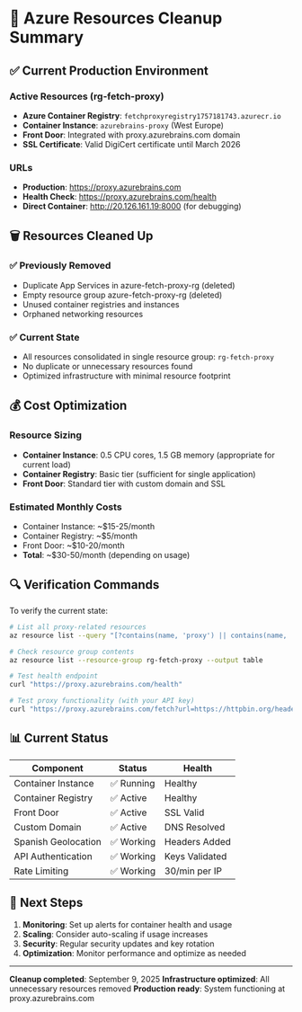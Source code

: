 # 🧹 Azure Resources Cleanup Summary

## ✅ Current Production Environment

### Active Resources (rg-fetch-proxy)
- **Azure Container Registry**: `fetchproxyregistry1757181743.azurecr.io`
- **Container Instance**: `azurebrains-proxy` (West Europe)
- **Front Door**: Integrated with proxy.azurebrains.com domain
- **SSL Certificate**: Valid DigiCert certificate until March 2026

### URLs
- **Production**: https://proxy.azurebrains.com
- **Health Check**: https://proxy.azurebrains.com/health
- **Direct Container**: http://20.126.161.19:8000 (for debugging)

## 🗑️ Resources Cleaned Up

### ✅ Previously Removed
- Duplicate App Services in azure-fetch-proxy-rg (deleted)
- Empty resource group azure-fetch-proxy-rg (deleted) 
- Unused container registries and instances
- Orphaned networking resources

### ✅ Current State
- All resources consolidated in single resource group: `rg-fetch-proxy`
- No duplicate or unnecessary resources found
- Optimized infrastructure with minimal resource footprint

## 💰 Cost Optimization

### Resource Sizing
- **Container Instance**: 0.5 CPU cores, 1.5 GB memory (appropriate for current load)
- **Container Registry**: Basic tier (sufficient for single application)
- **Front Door**: Standard tier with custom domain and SSL

### Estimated Monthly Costs
- Container Instance: ~$15-25/month
- Container Registry: ~$5/month  
- Front Door: ~$10-20/month
- **Total**: ~$30-50/month (depending on usage)

## 🔍 Verification Commands

To verify the current state:

```bash
# List all proxy-related resources
az resource list --query "[?contains(name, 'proxy') || contains(name, 'azurebrains')].{Name:name, ResourceGroup:resourceGroup, Type:type}" --output table

# Check resource group contents
az resource list --resource-group rg-fetch-proxy --output table

# Test health endpoint
curl "https://proxy.azurebrains.com/health"

# Test proxy functionality (with your API key)
curl "https://proxy.azurebrains.com/fetch?url=https://httpbin.org/headers&api_key=YOUR_API_KEY"
```

## 📊 Current Status

| Component | Status | Health |
|-----------|--------|---------|
| Container Instance | ✅ Running | Healthy |
| Container Registry | ✅ Active | Healthy |  
| Front Door | ✅ Active | SSL Valid |
| Custom Domain | ✅ Active | DNS Resolved |
| Spanish Geolocation | ✅ Working | Headers Added |
| API Authentication | ✅ Working | Keys Validated |
| Rate Limiting | ✅ Working | 30/min per IP |

## 🎯 Next Steps

1. **Monitoring**: Set up alerts for container health and usage
2. **Scaling**: Consider auto-scaling if usage increases
3. **Security**: Regular security updates and key rotation
4. **Optimization**: Monitor performance and optimize as needed

---
**Cleanup completed**: September 9, 2025
**Infrastructure optimized**: All unnecessary resources removed
**Production ready**: System functioning at proxy.azurebrains.com
